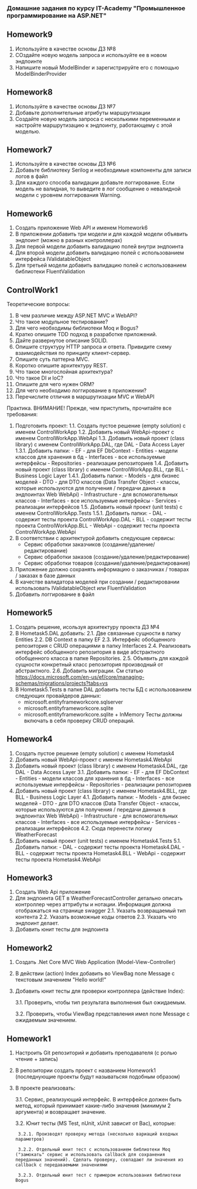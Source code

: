 ### Домашние задания по курсу IT-Academy "Промышленное программирование нa ASP.NEТ"

## Homework9
1. Используйте в качестве основы ДЗ №8
2. СОздайте новую модель запроса и используйте ее в новом эндпоинте
3. Напишите новый ModelBinder и зарегистрируйте его с помощью ModelBinderProvider


## Homework8
1. Используйте в качестве основы ДЗ №7
2. Добавьте дополнительные атрибуты маршрутизации
3. Создайте новую модель запроса с несколькими переменными и настройте маршрутизацию к эндпоинту, работающему с этой моделью.


## Homework7
1. Используйте в качестве основы ДЗ №6
2. Добавьте библиотеку Serilog и необходимые компоненты для записи логов в файл
3. Для каждого способа валидации добавьте логгирование. Если модель не валидная, то выведите в лог сообщение о невалидной модели с уровнем логгирования Warning.


## Homework6
1. Создать приложение Web API и именем Homework6
2. В приложении добавить три модели и для каждой модели объявить эндпоинт (можно в разных контроллерах)
3. Для первой модели добавить валидацию полей внутри эндпоинта
4. Для второй модели добавить валидацию полей с использованием интерфейса IValidatableObject
5. Для третьей модели добавить валидацию полей с использованием библиотеки FluentValidation


## ControlWork1
Теоретические вопросы:
1.  В чем различие между ASP.NET MVC и WebAPI?
2.  Что такое модульное тестирование?
3.  Для чего необходимы библиотеки Moq и Bogus?
4.  Кратко опишите TDD подход в разработке приложений.
5.  Дайте развернутое описание SOLID.
6.  Опишите структуру HTTP запроса и ответа. Привидите схему взаимодействия по принципу клиент-сервер.
7.  Опишите суть паттерна MVC.
8.  Коротко опишите архитектуру REST.
9.  Что такое многослойная архитектура?
10. Что такое DI и IoC?
11. Опишите для чего нужен ORM?
12. Для чего необходимо логгирование в приложении?
13. Перечислите отличия в маршрутизации MVC и WebAPI

Практика. ВНИМАНИЕ! Прежде, чем приступить, прочитайте все требования:
1. Подготовить проект:
    1.1. Создать пустое решение (empty solution) с именем ControlWorkApp
    1.2. Добавить новый WebApi-проект с именем ControlWorkApp.WebApi
    1.3. Добавить новый проект (class library) с именем ControlWorkApp.DAL, где DAL - Data Access Layer
        1.3.1. Добавить папки:
            - EF - для EF DbContext
            - Entities - модели классов для хранения в бд
            - Interfaces - все используемые интерфейсы
            - Repositories - реализации репозиториев
    1.4. Добавить новый проект (class library) с именем ControlWorkApp.BLL, где BLL - Business Logic Layer
        1.4.1. Добавить папки:
            - Models - для бизнес моделей
            - DTO - для DTO классов (Data Transfer Object - классы, которые используются для получения / передачи данных в эндпоинтах Web WebApi)
            - Infrastructure - для вспомогательных классов
            - Interfaces - все используемые интерфейсы
            - Services - реализации интерфейсов
    1.5. Добавить новый проект (unit tests) с именем ControlWorkApp.Tests
        1.5.1. Добавить папки:
            - DAL - содержит тесты проекта ControlWorkApp.DAL
            - BLL - содержит тесты проекта ControlWorkApp.BLL
            - WebApi - содержит тесты проекта ControlWorkApp.WebApi
2. В соответствии с архитектурой добавить следующие сервисы:
    - Сервис обработки заказчиков (создание/удаление/редактирование)
    - Сервис обработки заказов (создание/удаление/редактирование)
    - Сервис обработки товаров (создание/удаление/редактирование)
3. Приложение должно сохранять информацию о заказчиках / товарах / заказах в базе данных
4. В качестве валидатора моделей при создании / редактировании использовать IValidatableObject или FluentValidation
5. Добавить логгирование в файл


## Homework5
1. Создать решение, исользуя архитектуру проекта ДЗ №4
2. В Hometask5.DAL добавить:
    2.1. Две связанные сущности в папку Entities
    2.2. DB Context в папку EF
    2.3. Интерфейс обобщенного репозитория с CRUD операциями в папку Interfaces
    2.4. Реализовать интерфейс обобщенного репозитория в виде абстрактного обобщенного класса в папке Repositories. 
    2.5. Объявить для каждой сущности конкретный класс репозитория производный от абстрактного.
    2.6. Добавить миграции. См статью https://docs.microsoft.com/en-us/ef/core/managing-schemas/migrations/projects?tabs=vs
3. В Hometask5.Tests в папке DAL добавить тесты БД с использованием следующих провайдеров данных:
    - microsoft.entityframeworkcore.sqlserver
    - microsoft.entityframeworkcore.sqlite
    - microsoft.entityframeworkcore.sqlite + InMemory
    Тесты должны включать в себя проверку CRUD операций.

## Homework4
1. Создать пустое решение (empty solution) с именем Hometask4
2. Добавить новый WebApi-проект с именем Hometask4.WebApi
3. Добавить новый проект (class library) с именем Hometask4.DAL, где DAL - Data Access Layer
    3.1. Добавить папки:
        - EF - для EF DbContext
        - Entities - модели классов для хранения в бд
        - Interfaces - все используемые интерфейсы
        - Repositories - реализации репозиториев
4. Добавить новый проект (class library) с именем Hometask4.BLL, где BLL - Business Logic Layer
    4.1. Добавить папки:
        - Models - для бизнес моделей
        - DTO - для DTO классов (Data Transfer Object - классы, которые используются для получения / передачи данных в эндпоинтах Web WebApi)
        - Infrastructure - для вспомогательных классов
        - Interfaces - все используемые интерфейсы
        - Services - реализации интерфейсов
    4.2. Сюда перенести логику WeatherForecast
5. Добавить новый проект (unit tests) с именем Hometask4.Tests
    5.1. Добавить папки:
        - DAL - содержит тесты проекта Hometask4.DAL
        - BLL - содержит тесты проекта Hometask4.BLL
        - WebApi - содержит тесты проекта Hometask4.WebApi

## Homework3
1. Создать Web Api приложение
2. Для эндпоинта GET в WeatherForecastController детально описать контроллер через аттрибуты и нотации. Информация должна отображаться на странице swagger
    2.1. Указать возвращаемый тип контента
    2.2. Указать возможные коды ответов
    2.3. Указать что эндпоинт делает.
3. Добавить юнит тесты для эндпоинта

## Homework2
1. Создать .Net Core MVC Web Application (Model-View-Controller)
2. В действии (action) Index добавить во ViewBag поле Message с текстовым значением "Hello world!"
3. Добавить юнит тесты для проверки контроллера (действие Index):
   
   3.1. Проверить, чтобы тип результата выполнения был ожидаемым.
    
    3.2. Проверить, чтобы ViewBag представления имел поле Message с ожидаемым значением.
    
## Homework1
 1. Настроить Git репозиторий и добавить преподавателя (с ролью чтение + запись)
2. В репозитории создать проект с названием Homework1 (последнующие проекты будут называтьсяя подобным образом)
3. В проекте реализовать:
   
   3.1. Сервис, реализующий интерфейс. В интерфейсе должен быть метод, который принимает какие-либо значения (минимум 2 аргумента) и возвращает значение.
    
    3.2. Юнит тесты (MS Test, nUnit, xUnit зависит от Вас), которые:
        
        3.2.1. Производят проверку метода (несколько вариаций входных параметров)
        
        3.2.2. Отдельный юнит тест с использованием библиотеки Moq ("замокать" сервис и использовать callback для сохранения переданных значений). Сделать проверку, совпадают ли значения из callback с передаваемыми значениями
        
        3.2.3. Отдельный юнит тест с примером использования библиотеки Bogus



